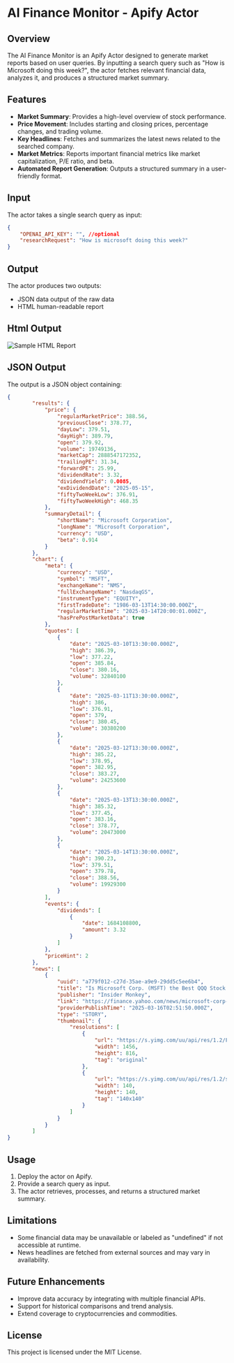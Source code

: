 # AI Finance Monitor - Apify Actor

## Overview
The AI Finance Monitor is an Apify Actor designed to generate market reports based on user queries. By inputting a search query such as "How is Microsoft doing this week?", the actor fetches relevant financial data, analyzes it, and produces a structured market summary.

## Features
- **Market Summary**: Provides a high-level overview of stock performance.
- **Price Movement**: Includes starting and closing prices, percentage changes, and trading volume.
- **Key Headlines**: Fetches and summarizes the latest news related to the searched company.
- **Market Metrics**: Reports important financial metrics like market capitalization, P/E ratio, and beta.
- **Automated Report Generation**: Outputs a structured summary in a user-friendly format.

## Input
The actor takes a single search query as input:
```json
{
    "OPENAI_API_KEY": "", //optional
    "researchRequest": "How is microsoft doing this week?"
}
```

## Output
The actor produces two outputs:
- JSON data output of the raw data
- HTML human-readable report 

## Html Output
![Sample HTML Report](sample_report.png)

## JSON Output
The output is a JSON object containing:
```json
{
		"results": {
			"price": {
				"regularMarketPrice": 388.56,
				"previousClose": 378.77,
				"dayLow": 379.51,
				"dayHigh": 389.79,
				"open": 379.92,
				"volume": 19749136,
				"marketCap": 2888547172352,
				"trailingPE": 31.34,
				"forwardPE": 25.99,
				"dividendRate": 3.32,
				"dividendYield": 0.0085,
				"exDividendDate": "2025-05-15",
				"fiftyTwoWeekLow": 376.91,
				"fiftyTwoWeekHigh": 468.35
			},
			"summaryDetail": {
				"shortName": "Microsoft Corporation",
				"longName": "Microsoft Corporation",
				"currency": "USD",
				"beta": 0.914
			}
		},
		"chart": {
			"meta": {
				"currency": "USD",
				"symbol": "MSFT",
				"exchangeName": "NMS",
				"fullExchangeName": "NasdaqGS",
				"instrumentType": "EQUITY",
				"firstTradeDate": "1986-03-13T14:30:00.000Z",
				"regularMarketTime": "2025-03-14T20:00:01.000Z",
				"hasPrePostMarketData": true
			},
			"quotes": [
				{
					"date": "2025-03-10T13:30:00.000Z",
					"high": 386.39,
					"low": 377.22,
					"open": 385.84,
					"close": 380.16,
					"volume": 32840100
				},
				{
					"date": "2025-03-11T13:30:00.000Z",
					"high": 386,
					"low": 376.91,
					"open": 379,
					"close": 380.45,
					"volume": 30380200
				},
				{
					"date": "2025-03-12T13:30:00.000Z",
					"high": 385.22,
					"low": 378.95,
					"open": 382.95,
					"close": 383.27,
					"volume": 24253600
				},
				{
					"date": "2025-03-13T13:30:00.000Z",
					"high": 385.32,
					"low": 377.45,
					"open": 383.16,
					"close": 378.77,
					"volume": 20473000
				},
				{
					"date": "2025-03-14T13:30:00.000Z",
					"high": 390.23,
					"low": 379.51,
					"open": 379.78,
					"close": 388.56,
					"volume": 19929300
				}
			],
			"events": {
				"dividends": [
					{
						"date": 1684108800,
						"amount": 3.32
					}
				]
			},
			"priceHint": 2
		},
		"news": [
			{
				"uuid": "a779f012-c27d-35ae-a9e9-29dd5c5ee6b4",
				"title": "Is Microsoft Corp. (MSFT) the Best QQQ Stock to Invest in Now?",
				"publisher": "Insider Monkey",
				"link": "https://finance.yahoo.com/news/microsoft-corp-msft-best-qqq-025150139.html",
				"providerPublishTime": "2025-03-16T02:51:50.000Z",
				"type": "STORY",
				"thumbnail": {
					"resolutions": [
						{
							"url": "https://s.yimg.com/uu/api/res/1.2/FPV7LMJx9t7xViBmxMrZWw--~B/aD04MTY7dz0xNDU2O2FwcGlkPXl0YWNoeW9u/https://media.zenfs.com/en/insidermonkey.com/ae3cb2a93ad8e5ddf6f94148e71f74b9",
							"width": 1456,
							"height": 816,
							"tag": "original"
						},
						{
							"url": "https://s.yimg.com/uu/api/res/1.2/snE9DwM_Mhbq41k5r0NVHA--~B/Zmk9ZmlsbDtoPTE0MDtweW9mZj0wO3c9MTQwO2FwcGlkPXl0YWNoeW9u/https://media.zenfs.com/en/insidermonkey.com/ae3cb2a93ad8e5ddf6f94148e71f74b9",
							"width": 140,
							"height": 140,
							"tag": "140x140"
						}
					]
				}
			}
		]
}
```

## Usage
1. Deploy the actor on Apify.
2. Provide a search query as input.
3. The actor retrieves, processes, and returns a structured market summary.

## Limitations
- Some financial data may be unavailable or labeled as "undefined" if not accessible at runtime.
- News headlines are fetched from external sources and may vary in availability.

## Future Enhancements
- Improve data accuracy by integrating with multiple financial APIs.
- Support for historical comparisons and trend analysis.
- Extend coverage to cryptocurrencies and commodities.

## License
This project is licensed under the MIT License.

